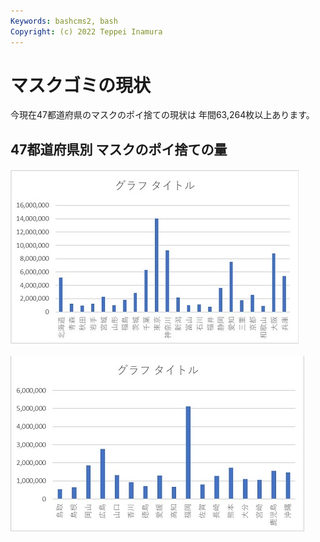 ```yaml
---
Keywords: bashcms2, bash
Copyright: (c) 2022 Teppei Inamura
---
```


# マスクゴミの現状


今現在47都道府県のマスクのポイ捨ての現状は
年間63,264枚以上あります。


## 47都道府県別 マスクのポイ捨ての量

![都道府県](./todohuken1/todohuken.jpg)

![都道府県2](./todohuken2/todohuken2.jpg)



